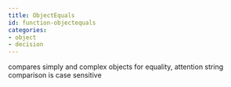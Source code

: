 ```yaml
---
title: ObjectEquals
id: function-objectequals
categories:
- object
- decision
---
```


compares simply and complex objects for equality, attention string comparison is case sensitive
